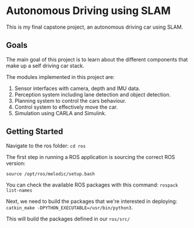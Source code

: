 # Autonomous Driving using SLAM

This is my final capstone project, an autonomous driving car using SLAM.

## Goals

The main goal of this project is to learn about the different components that make up a self driving car stack.

The modules implemented in this project are:

1. Sensor interfaces with camera, depth and IMU data.
2. Perception system including lane detection and object detection.
3. Planning system to control the cars behaviour.
4. Control system to effectively move the car.
5. Simulation using CARLA and Simulink.

## Getting Started
Navigate to the ros folder:
`cd ros`

The first step in running a ROS application is sourcing the correct ROS version:

`source /opt/ros/melodic/setup.bash`

You can check the available ROS packages with this command:
`rospack list-names`

Next, we need to build the packages that we're interested in deploying:
`catkin_make -DPYTHON_EXECUTABLE=/usr/bin/python3`.

This will build the packages defined in our `ros/src/`



